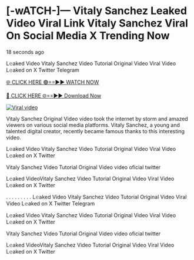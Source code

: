 # [-wATCH-]— Vitaly Sanchez Leaked Video Viral Link Vitaly Sanchez Viral On Social Media X Trending Now

18 seconds ago

L𝚎aked Video Vitaly Sanchez Video Tutorial Original Video Viral Video L𝚎aked on X Twitter Telegram

[🌐 CLICK HERE 🟢==►► WATCH NOW](https://cloudsportek.com/leaked-video/?Apex2.0)

[🔴 CLICK HERE 🌐==►► Download Now](https://cloudsportek.com/leaked-video/?Apex2.0)

[![Viral video](https://i.imgur.com/dJHk4Zq.gif)](https://cloudsportek.com/leaked-video/?Apex2.0)

Vitaly Sanchez Original Video video took the internet by storm and amazed viewers on various social media platforms. Vitaly Sanchez, a young and talented digital creator, recently became famous thanks to this interesting video.

L𝚎aked Video Vitaly Sanchez Video Tutorial Original Video Viral Video L𝚎aked on X Twitter

Vitaly Sanchez Video Tutorial Original Video video oficial twitter

L𝚎aked VideoVitaly Sanchez Video Tutorial Original Video Viral Video L𝚎aked on X Twitter

. . . . . . . . . L𝚎aked Video Vitaly Sanchez Video Tutorial Original Video Viral Video L𝚎aked on X Twitter Telegram

L𝚎aked Video Vitaly Sanchez Video Tutorial Original Video Viral Video L𝚎aked on X Twitter

Vitaly Sanchez Video Tutorial Original Video video oficial twitter

L𝚎aked VideoVitaly Sanchez Video Tutorial Original Video Viral Video L𝚎aked on X Twitter
